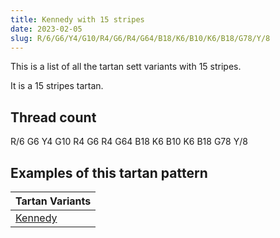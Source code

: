 ```yaml
---
title: Kennedy with 15 stripes
date: 2023-02-05
slug: R/6/G6/Y4/G10/R4/G6/R4/G64/B18/K6/B10/K6/B18/G78/Y/8
---
```

This is a list of all the tartan sett variants with 15 stripes.

It is a 15 stripes tartan.


## Thread count
R/6 G6 Y4 G10 R4 G6 R4 G64 B18 K6 B10 K6 B18 G78 Y/8

## Examples of this tartan pattern

| Tartan Variants |
|---------------|
| [Kennedy](/variants/r/6/g6/y4/g10/r4/g6/r4/g64/b18/k6/b10/k6/b18/g78/y/8-b304080-g008000-k000000-rc00000-yf0c000)||
